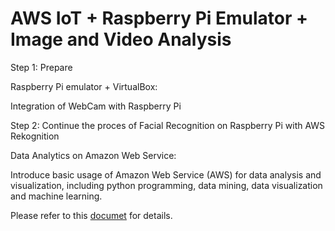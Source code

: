 # AWS IoT + Raspberry Pi Emulator + Image and Video Analysis

Step 1: Prepare

Raspberry Pi emulator + VirtualBox:

Integration of WebCam with Raspberry Pi

Step 2: Continue the proces of Facial Recognition on Raspberry Pi with AWS Rekognition

Data Analytics on Amazon Web Service:

Introduce basic usage of Amazon Web Service (AWS) for data analysis and visualization, including python programming, data mining, data visualization and machine learning.

Please refer to this [documet]() for details.
